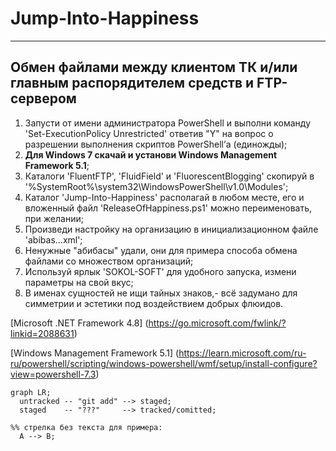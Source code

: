 # Jump-Into-Happiness
---
## Обмен файлами между клиентом ТК и/или главным распорядителем средств и FTP-сервером


1.	Запусти от имени администратора PowerShell и выполни команду 'Set-ExecutionPolicy Unrestricted' ответив "Y" на вопрос о разрешении выполнения скриптов PowerShell’а (единожды);
2.	<b>Для Windows 7 скачай и установи Windows Management Framework 5.1</b>;
3.	Каталоги 'FluentFTP', 'FluidField' и 'FluorescentBlogging' скопируй в '%SystemRoot%\system32\WindowsPowerShell\v1.0\Modules\';
4.	Каталог 'Jump-Into-Happiness' располагай в любом месте, его и вложенный файл 'ReleaseOfHappiness.ps1' можно переименовать, при желании;
5.	Произведи настройку на организацию в инициализационном файле 'abibas...xml';
6.	Ненужные "абибасы" удали, они для примера способа обмена файлами со множеством организаций;
7.	Используй ярлык 'SOKOL-SOFT' для удобного запуска, измени параметры на свой вкус;
8.	В именах сущностей не ищи тайных знаков,- всё задумано для симметрии и эстетики под воздействием добрых флюидов.






[Microsoft .NET Framework 4.8] (https://go.microsoft.com/fwlink/?linkid=2088631)


[Windows Management Framework 5.1] (https://learn.microsoft.com/ru-ru/powershell/scripting/windows-powershell/wmf/setup/install-configure?view=powershell-7.3) 




```mermaid
graph LR;
  untracked -- "git add" --> staged;
  staged    -- "???"     --> tracked/comitted;

%% стрелка без текста для примера: 
  A --> B;
```
<!---
DIPx2/DIPx2 is a ✨ special ✨ repository because its `README.md` (this file) appears on your GitHub profile.
You can click the Preview link to take a look at your changes.
--->
